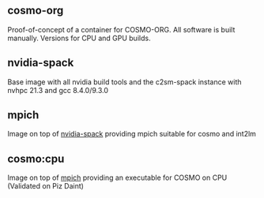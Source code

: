 ## cosmo-org
Proof-of-concept of a container for COSMO-ORG. All software is built manually.
Versions for CPU and GPU builds.

## nvidia-spack
Base image with all nvidia build tools and the c2sm-spack instance with nvhpc 21.3 and gcc 8.4.0/9.3.0

## mpich
Image on top of [nvidia-spack](nvidia-spack) providing mpich suitable for cosmo and int2lm

## cosmo:cpu
Image on top of [mpich](mpich) providing an executable for COSMO on CPU (Validated on Piz Daint)
